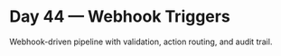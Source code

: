 # Day 44 — Webhook Triggers

Webhook-driven pipeline with validation, action routing, and audit trail.
